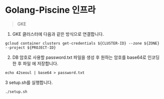 # Golang-Piscine 인프라

> GKE

1. GKE 클러스터에 다음과 같은 방식으로 연결합니다.

``` shell
gcloud container clusters get-credentials ${CLUSTER-ID} --zone ${ZONE} --project ${PROJECT-ID}
```

2. DB 암호로 사용할 password.txt 파일을 생성 후 원하는 암호를 base64로 인코딩한 후 파일 에 저장합니다.


```
echo 42seoul | base64 > password.txt
```

3 setup.sh를 실행합니다.

```
./setup.sh
```
